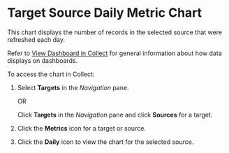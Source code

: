# Target Source Daily Metric Chart

This chart displays the number of records in the selected source that
were refreshed each day.

Refer to [View Dashboard in
Collect](../Use_Cases/View_Dashboard_in_Collect.htm) for general
information about how data displays on dashboards.

To access the chart in Collect:

1.  Select <span style="font-weight: bold;">Targets</span> in the
    <span style="font-style: italic;">Navigation</span> pane.
    
    OR
    
    Click <span style="font-weight: bold;">Targets</span> in the
    <span style="font-style: italic;">Navigation</span> pane and click
    <span style="font-weight: bold;">Sources</span> for a target.

2.  Click the <span style="font-weight: bold;">Metrics</span> icon for a
    target or source.

3.  Click the <span style="font-weight: bold;">Daily</span> icon to view
    the chart for the selected source.
